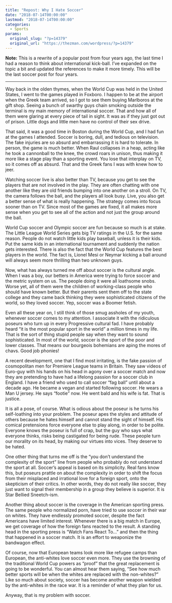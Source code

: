 ```yaml
---
title: "Repost: Why I Hate Soccer"
date: "2018-07-14T00:00:00"
lastmod: "2018-07-14T00:00:00"
categories:
  - Sports
params:
  original_slug: "?p=14379"
  original_url: "https://thezman.com/wordpress/?p=14379"
---
```


**Note:** This is a rewrite of a popular post from four years ago, the
last time I had a reason to think about international kick-ball. I’ve
expanded on the topic a bit and updated the references to make it more
timely. This will be the last soccer post for four years.

------------------------------------------------------------------------

Way back in the olden thymes, when the World Cup was held in the United
States, I went to the games played in Foxboro. I happen to be at the
airport when the Greek team arrived, so I got to see them buying
Marlboros at the gift shop. Seeing a bunch of swarthy guys chain smoking
outside the terminal is my main memory of international soccer. That and
how all of them were glaring at every piece of tail in sight. It was as
if they just got out of prison. Little dogs and little men have no
control of their sex drive.

That said, it was a good time in Boston during the World Cup, and I had
fun at the games I attended. Soccer is boring, dull, and tedious on
television. The fake injuries are so absurd and embarrassing it is hard
to tolerate. In person, the game is much better. When Raul collapses in
a heap, acting like he took a cannonball to the knee, the crowd roars in
unison, thus making it more like a stage play than a sporting event. You
lose that interplay on TV, so it comes off as absurd. That and the Greek
fans I was with knew how to jeer.

Watching soccer live is also better than TV, because you get to see the
players that are not involved in the play. They are often chatting with
one another like they are old friends bumping into one another on a
stroll. On TV, the camera follows the ball, and the players all look
busy. Live, you also get a better sense of what is really happening. The
strategy comes into focus sooner than on TV. Since most of the games are
fixed, it all makes more sense when you get to see all of the action and
not just the group around the ball.

World Cup soccer and Olympic soccer are fun because so much is at stake.
The Little League World Series gets big TV ratings in the U.S. for the
same reason. People do not watch little kids play baseball, unless it is
their kids. Put the same kids in an international tournament and
suddenly the nation gets interested. There is also the fact that the
World Cup features the best players in the world. The fact is, Lionel
Mesi or Neymar kicking a ball around will always seem more thrilling
than two unknown guys.

Now, what has always turned me off about soccer is the cultural angle.
When I was a boy, our betters in America were trying to force soccer and
the metric system on us. The people doing it were all loathsome snobs.
Worse yet, all of them were the children of working-class people who
should have known better. But their parents sent them off to the state
college and they came back thinking they were sophisticated citizens of
the world, so they loved soccer. Yep, soccer was a Boomer fetish.

Even all these year on, I still think of those smug assholes of my
youth, whenever soccer comes to my attention. I associate it with the
ridiculous poseurs who turn up in every Progressive cultural fad. I have
probably heard “it is the most popular sport in the world” a million
times in my life. That is the sort of thing stupid people say when they
want to sound sophisticated. In most of the world, soccer is the sport
of the poor and lower classes. That means our bourgeois bohemians are
aping the mores of chavs. Good job phonies!

A recent development, one that I find most irritating, is the fake
passion of cosmopolitan men for Premiere League teams in Britain. They
saw videos of Euro-guy with his hands on his head in agony over a soccer
match and now they are pretending to have had a lifelong passion for a
soccer club in England. I have a friend who used to call soccer “fag
ball” until about a decade ago. He became a vegan and started following
soccer. He wears a Man U jersey. He says “footie” now. He went bald and
his wife is fat. That is justice.

It is all a pose, of course. What is odious about the poseur is he turns
his self-loathing into your problem. The poseur apes the styles and
attitude of others because he hates himself and cannot stand the sight
of himself. His comical pretensions force everyone else to play along,
in order to be polite. Everyone knows the poseur is full of crap, but
the guy who says what everyone thinks, risks being castigated for being
rude. These people turn our morality on its head, by making our virtues
into vices. They deserve to be hated.

One other thing that turns me off is the “you don’t understand the
complexity of the sport” line from people who probably do not understand
the sport at all. Soccer’s appeal is based on its simplicity. Real fans
know this, but poseurs prattle on about the complexity in order to shift
the focus from their misplaced and irrational love for a foreign sport,
onto the skepticism of their critics. In other words, they do not really
like soccer, they just want to signal their membership in a group they
believe is superior. It is Star Bellied Sneetch-ism.

Another thing about soccer is the coverage in the American sporting
press. The same people who normalized porn, have tried to use soccer in
their war on whites. They have endlessly promoted soccer, despite the
fact Americans have limited interest. Whenever there is a big match in
Europe, we get coverage of how the foreign fans reacted to the result. A
standing head in the sporting press is “Watch Fans React To…” and then
the thing that happened in a soccer match. It is an effort to weaponize
the bandwagon effect.

Of course, now that European teams look more like refugee camps than
European, the anti-whites love soccer even more. They use the browning
of the traditional World Cup powers as “proof” that the great
replacement is going to be wonderful. You can almost hear them saying,
“See how much better sports will be when the whites are replaced with
the non-whites?” Like so much about society, soccer has become another
weapon wielded by the anti-whites in the race war. It is a reminder of
what they plan for us.

Anyway, that is my problem with soccer.

 
